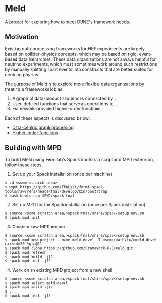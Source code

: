# Meld

A project for exploring how to meet DUNE's framework needs.

## Motivation

Existing data-processing frameworks for HEP experiments are largely based on
collider-physics concepts, which may be based on rigid, event-based data hierarchies.
These data organizations are not always helpful for neutrino experiments, which must
sometimes work around such restrictions by manually splitting apart events into constructs
that are better suited for neutrino physics.

The purpose of Meld is to explore more flexible data organizations by treating a
frameworks job as:

1. A graph of data-product sequences connected by...
2. User-defined functions that serve as operations to...
3. Framework-provided higher-order functions.

Each of these aspects is discussed below:

- [Data-centric graph processing](https://github.com/knoepfel/meld/wiki/Data-centric-graph-processing)
- [Higher-order functions](https://github.com/knoepfel/meld/wiki/Higher-order-functions)

## Building with MPD

To build Meld using Fermilab's Spack bootstrap script and MPD extension, follow these steps.

1. Set up your Spack installation (once per machine)

```console
$ cd <some scratch area>
$ wget https://github.com/FNALssi/fermi-spack-tools/raw/refs/heads/fnal-develop/bin/bootstrap
$ bash bootstrap $PWD/spack-fnal
```

2. Set up MPD for the Spack installation (once per Spack installation)

```console
$ source <some scratch area/>spack-fnal/share/spack/setup-env.sh
$ spack mpd init
```

3. Create a new MPD project

```console
$ source <some scratch area/>spack-fnal/share/spack/setup-env.sh
$ spack mpd new-project --name meld-devel -T <some/path/to/>meld-devel cxxstd=20 %gcc@11
$ spack mpd clone https://github.com/Framework-R-D/meld.git
$ spack mpd refresh
$ spack mpd build -j12
$ spack mpd test -j12
```

4. Work on an existing MPD project from a new shell

```console
$ source <some scratch area/>spack-fnal/share/spack/setup-env.sh
$ spack mpd select meld-devel
$ spack mpd build -j12
$ ...
$ spack mpd test -j12
```
